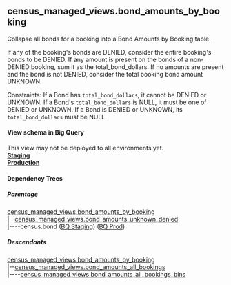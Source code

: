 ## census_managed_views.bond_amounts_by_booking

Collapse all bonds for a booking into a Bond Amounts by Booking table.

If any of the booking's bonds are DENIED, consider the entire booking's bonds to be DENIED.
If any amount is present on the bonds of a non-DENIED booking, sum it as the total_bond_dollars.
If no amounts are present and the bond is not DENIED, consider the total booking bond amount UNKNOWN.

Constraints:
If a Bond has `total_bond_dollars`, it cannot be DENIED or UNKNOWN.
If a Bond's `total_bond_dollars` is NULL, it must be one of DENIED or UNKNOWN.
If a Bond is DENIED or UNKNOWN, its `total_bond_dollars` must be NULL.


#### View schema in Big Query
This view may not be deployed to all environments yet.<br/>
[**Staging**](https://console.cloud.google.com/bigquery?pli=1&p=recidiviz-staging&page=table&project=recidiviz-staging&d=census_managed_views&t=bond_amounts_by_booking)
<br/>
[**Production**](https://console.cloud.google.com/bigquery?pli=1&p=recidiviz-123&page=table&project=recidiviz-123&d=census_managed_views&t=bond_amounts_by_booking)
<br/>

#### Dependency Trees

##### Parentage
[census_managed_views.bond_amounts_by_booking](../census_managed_views/bond_amounts_by_booking.md) <br/>
|--[census_managed_views.bond_amounts_unknown_denied](../census_managed_views/bond_amounts_unknown_denied.md) <br/>
|----census.bond ([BQ Staging](https://console.cloud.google.com/bigquery?pli=1&p=recidiviz-staging&page=table&project=recidiviz-staging&d=census&t=bond)) ([BQ Prod](https://console.cloud.google.com/bigquery?pli=1&p=recidiviz-123&page=table&project=recidiviz-123&d=census&t=bond)) <br/>


##### Descendants
[census_managed_views.bond_amounts_by_booking](../census_managed_views/bond_amounts_by_booking.md) <br/>
|--[census_managed_views.bond_amounts_all_bookings](../census_managed_views/bond_amounts_all_bookings.md) <br/>
|----[census_managed_views.bond_amounts_all_bookings_bins](../census_managed_views/bond_amounts_all_bookings_bins.md) <br/>

